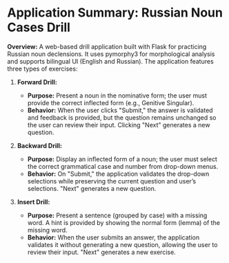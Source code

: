 # Application Summary: Russian Noun Cases Drill

**Overview:**
A web-based drill application built with Flask for practicing Russian noun declensions. It uses pymorphy3 for morphological analysis and supports bilingual UI (English and Russian). The application features three types of exercises:

1. **Forward Drill:**
   - **Purpose:** Present a noun in the nominative form; the user must provide the correct inflected form (e.g., Genitive Singular).
   - **Behavior:** When the user clicks "Submit," the answer is validated and feedback is provided, but the question remains unchanged so the user can review their input. Clicking "Next" generates a new question.

2. **Backward Drill:**
   - **Purpose:** Display an inflected form of a noun; the user must select the correct grammatical case and number from drop-down menus.
   - **Behavior:** On "Submit," the application validates the drop-down selections while preserving the current question and user’s selections. "Next" generates a new question.

3. **Insert Drill:**
   - **Purpose:** Present a sentence (grouped by case) with a missing word. A hint is provided by showing the normal form (lemma) of the missing word.
   - **Behavior:** When the user submits an answer, the application validates it without generating a new question, allowing the user to review their input. "Next" generates a new exercise.
